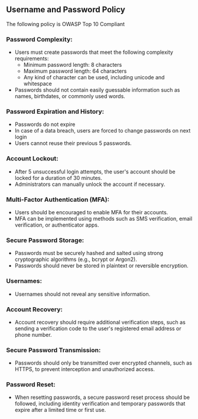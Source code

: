 ## Username and Password Policy

The following policy is OWASP Top 10 Compliant

### Password Complexity:

- Users must create passwords that meet the following complexity requirements:
    - Minimum password length: 8 characters
    - Maximum password length: 64 characters
    - Any kind of character can be used, including unicode and whitespace
- Passwords should not contain easily guessable information such as names, birthdates, or commonly used words.

### Password Expiration and History:

- Passwords do not expire
- In case of a data breach, users are forced to change passwords on next login
- Users cannot reuse their previous 5 passwords.

### Account Lockout:

- After 5 unsuccessful login attempts, the user's account should be locked for a duration of 30 minutes.
- Administrators can manually unlock the account if necessary.

### Multi-Factor Authentication (MFA):

- Users should be encouraged to enable MFA for their accounts.
- MFA can be implemented using methods such as SMS verification, email verification, or authenticator apps.

### Secure Password Storage:

- Passwords must be securely hashed and salted using strong cryptographic algorithms (e.g., bcrypt or Argon2).
- Passwords should never be stored in plaintext or reversible encryption.

### Usernames:

- Usernames should not reveal any sensitive information.

### Account Recovery:

- Account recovery should require additional verification steps, such as sending a verification code to the user's
  registered email address or phone number.

### Secure Password Transmission:

- Passwords should only be transmitted over encrypted channels, such as HTTPS, to prevent interception and
  unauthorized access.

### Password Reset:

- When resetting passwords, a secure password reset process should be followed, including identity verification and
  temporary passwords that expire after a limited time or first use.
